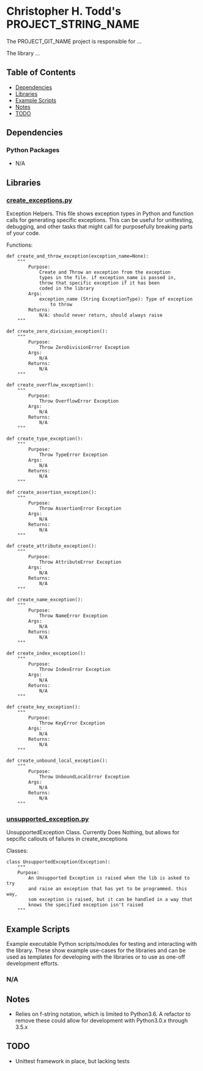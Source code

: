 # Christopher H. Todd's PROJECT_STRING_NAME

The PROJECT_GIT_NAME project is responsible for ...

The library ...

## Table of Contents

- [Dependencies](#dependencies)
- [Libraries](#libraries)
- [Example Scripts](#example-scripts)
- [Notes](#notes)
- [TODO](#todo)

## Dependencies

### Python Packages

- N/A

## Libraries

### [create_exceptions.py](https://github.com/ChristopherHaydenTodd/ctodd-python-lib-exceptions/blob/master/exceptions_helpers/create_exceptions.py]create_exceptions.py)

Exception Helpers. This file shows exception types in Python and function calls for generating specific exceptions. This can be useful for unittesting, debugging, and other tasks that might call for purposefully breaking parts of your code.

Functions:

```
def create_and_throw_exception(exception_name=None):
    """
        Purpose:
            Create and Throw an exception from the exception
            types in the file. if exception_name is passed in,
            throw that specific exception if it has been
            coded in the library
        Args:
            exception_name (String ExceptionType): Type of exception
                to throw
        Returns:
            N/A: should never return, should always raise
    """
```

```
def create_zero_division_exception():
    """
        Purpose:
            Throw ZeroDivisionError Exception
        Args:
            N/A
        Returns:
            N/A
    """
```

```
def create_overflow_exception():
    """
        Purpose:
            Throw OverflowError Exception
        Args:
            N/A
        Returns:
            N/A
    """
```

```
def create_type_exception():
    """
        Purpose:
            Throw TypeError Exception
        Args:
            N/A
        Returns:
            N/A
    """
```

```
def create_assertion_exception():
    """
        Purpose:
            Throw AssertionError Exception
        Args:
            N/A
        Returns:
            N/A
    """
```

```
def create_attribute_exception():
    """
        Purpose:
            Throw AttributeError Exception
        Args:
            N/A
        Returns:
            N/A
    """
```

```
def create_name_exception():
    """
        Purpose:
            Throw NameError Exception
        Args:
            N/A
        Returns:
            N/A
    """
```

```
def create_index_exception():
    """
        Purpose:
            Throw IndexError Exception
        Args:
            N/A
        Returns:
            N/A
    """
```

```
def create_key_exception():
    """
        Purpose:
            Throw KeyError Exception
        Args:
            N/A
        Returns:
            N/A
    """
```

```
def create_unbound_local_exception():
    """
        Purpose:
            Throw UnboundLocalError Exception
        Args:
            N/A
        Returns:
            N/A
    """
```

### [unsupported_exception.py](https://github.com/ChristopherHaydenTodd/ctodd-python-lib-exceptions/blob/master/exceptions_helpers/create_exceptions.py]unsupported_exception.py)

UnsupportedException Class. Currently Does Nothing, but allows for sepcific callouts of failures in create_exceptions

Classes:

```
class UnsupportedException(Exception):
    """
    Purpose:
        An Unsupported Exception is raised when the lib is asked to try
        and raise an exception that has yet to be programmed. this way,
        som exception is raised, but it can be handled in a way that
        knows the specified exception isn't raised
    """
```

## Example Scripts

Example executable Python scripts/modules for testing and interacting with the library. These show example use-cases for the libraries and can be used as templates for developing with the libraries or to use as one-off development efforts.

### N/A

## Notes

 - Relies on f-string notation, which is limited to Python3.6.  A refactor to remove these could allow for development with Python3.0.x through 3.5.x

## TODO

 - Unittest framework in place, but lacking tests
